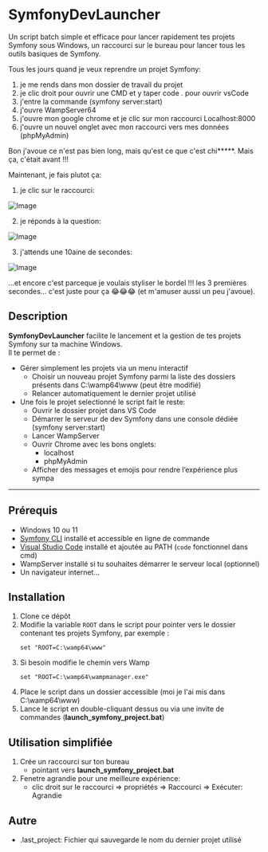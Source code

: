 # SymfonyDevLauncher

Un script batch simple et efficace pour lancer rapidement tes projets Symfony sous Windows, un raccourci sur le bureau pour lancer tous les outils basiques de Symfony.

Tous les jours quand je veux reprendre un projet Symfony:
1. je me rends dans mon dossier de travail du projet
2. je clic droit pour ouvrir une CMD et y taper code . pour ouvrir vsCode
3. j'entre la commande (symfony server:start)
4. j'ouvre WampServer64
5. j'ouvre mon google chrome et je clic sur mon raccourci Localhost:8000
6. j'ouvre un nouvel onglet avec mon raccourci vers mes données (phpMyAdmin)

Bon j'avoue ce n'est pas bien long, mais qu'est ce que c'est chi*****. Mais ça, c'était avant !!!

Maintenant, je fais plutot ça:

1. je clic sur le raccourci: 

![Image](https://github.com/user-attachments/assets/4d270428-8de3-4738-88d1-2423c6a2289e)   

2. je réponds à la question: 

![Image](https://github.com/user-attachments/assets/e3930928-697e-4b52-b2a8-bec2a1f68e31)

3. j'attends une 10aine de secondes:

![Image](https://github.com/user-attachments/assets/5163d3b0-5201-47d6-91e9-e25ab67f983b)

...et encore c'est parceque je voulais styliser le bordel !!! les 3 premières secondes... c'est juste pour ça 😂😂😂 (et m'amuser aussi un peu j'avoue).

## Description

**SymfonyDevLauncher** facilite le lancement et la gestion de tes projets Symfony sur ta machine Windows.  
Il te permet de :  

- Gérer simplement les projets via un menu interactif  
    - Choisir un nouveau projet Symfony parmi la liste des dossiers présents dans C:\wamp64\www (peut être modifié)  
    - Relancer automatiquement le dernier projet utilisé 
- Une fois le projet selectionné le script fait le reste:
    - Ouvrir le dossier projet dans VS Code  
    - Démarrer le serveur de dev Symfony dans une console dédiée (symfony server:start)  
    - Lancer WampServer 
    - Ouvrir Chrome avec les bons onglets:
        - localhost 
        - phpMyAdmin  
    - Afficher des messages et emojis pour rendre l’expérience plus sympa

---

## Prérequis

- Windows 10 ou 11  
- [Symfony CLI](https://symfony.com/download) installé et accessible en ligne de commande  
- [Visual Studio Code](https://code.visualstudio.com/) installé et ajoutée au PATH (`code` fonctionnel dans cmd)  
- WampServer installé si tu souhaites démarrer le serveur local (optionnel)  
- Un navigateur internet...

## Installation

1. Clone ce dépôt
2. Modifie la variable `ROOT` dans le script pour pointer vers le dossier contenant tes projets Symfony, par exemple :  
   ```batch
   set "ROOT=C:\wamp64\www"
3. Si besoin modifie le chemin vers Wamp
    ```batch
   set "ROOT=C:\wamp64\wampmanager.exe"
4. Place le script dans un dossier accessible (moi je l'ai mis dans C:\wamp64\www)
5. Lance le script en double-cliquant dessus ou via une invite de commandes (**launch_symfony_project.bat**)

## Utilisation simplifiée

1. Crée un raccourci sur ton bureau 
    - pointant vers **launch_symfony_project.bat**
2. Fenetre agrandie pour une meilleure expérience:
    - clic droit sur le raccourci => propriétés => Raccourci => Exécuter: Agrandie

## Autre

- .last_project: Fichier qui sauvegarde le nom du dernier projet utilisé